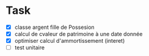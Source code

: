# Task
- [x] classe argent fille de Possesion
- [x] calcul de cvaleur de patrimoine à une date donnée
- [x] optimiser calcul d'ammortissement (interet)
- [ ] test unitaire